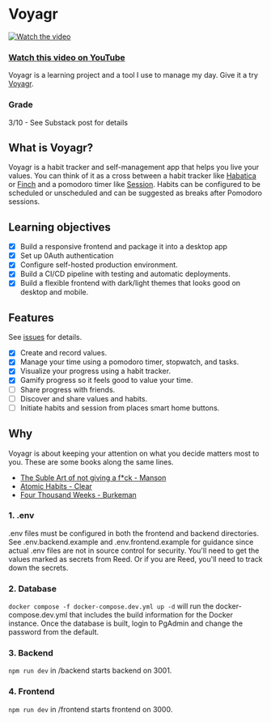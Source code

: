 # Voyagr
[![Watch the video](https://github.com/user-attachments/assets/7280a745-699d-4398-be9b-150fc6afdcd3)](https://youtu.be/bW34WQVk7L8)

### [Watch this video on YouTube](https://youtu.be/bW34WQVk7L8)

Voyagr is a learning project and a tool I use to manage my day. Give it a try [Voyagr](https://voyagr.me/).

### Grade
3/10 - See Substack post for details

## What is Voyagr?
Voyagr is a habit tracker and self-management app that helps you live your values. You can think of it as a cross between a habit tracker like [Habatica](https://habitica.com/) or [Finch](https://finchcare.com/) and a pomodoro timer like [Session](https://www.stayinsession.com/). Habits can be configured to be scheduled or unscheduled and can be suggested as breaks after Pomodoro sessions.

## Learning objectives
- [x] Build a responsive frontend and package it into a desktop app
- [x] Set up 0Auth authentication
- [x] Configure self-hosted production environment.
- [x] Build a CI/CD pipeline with testing and automatic deployments.
- [x] Build a flexible frontend with dark/light themes that looks good on desktop and mobile.

## Features
See [issues](https://github.com/Klaeser-Homelab/Voyagr/issues) for details.
- [x] Create and record values.
- [x] Manage your time using a pomodoro timer, stopwatch, and tasks.
- [x] Visualize your progress using a habit tracker.  
- [x] Gamify progress so it feels good to value your time.  
- [ ] Share progress with friends. 
- [ ] Discover and share values and habits.
- [ ] Initiate habits and session from places smart home buttons.

## Why
Voyagr is about keeping your attention on what you decide matters most to you. These are some books along the same lines. 
- [The Suble Art of not giving a f*ck - Manson](https://www.goodreads.com/book/show/28257707-the-subtle-art-of-not-giving-a-f-ck)
- [Atomic Habits - Clear](https://www.goodreads.com/book/show/40121378-atomic-habits?from_search=true&from_srp=true&qid=pTZ9qbuEcd&rank=1)
- [Four Thousand Weeks - Burkeman](https://www.goodreads.com/book/show/54785515-four-thousand-weeks?ref=nav_sb_ss_1_19)

### 1. .env
.env files must be configured in both the frontend and backend directories. See .env.backend.example and .env.frontend.example for guidance since actual .env files are not in source control for security. You'll need to get the values marked as secrets from Reed. Or if you are Reed, you'll need to track down the secrets.

### 2. Database
`docker compose -f docker-compose.dev.yml up -d` will run the docker-compose.dev.yml that includes the build information for the Docker instance. Once the database is built, login to PgAdmin and change the password from the default.

### 3. Backend
`npm run dev` in /backend starts backend on 3001.

### 4. Frontend
`npm run dev`  in /frontend starts frontend on 3000. 

